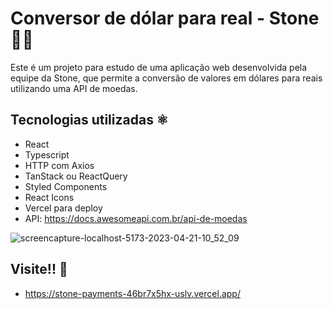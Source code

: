 # Conversor de dólar para real - Stone 💸💸

Este é um projeto para estudo de uma aplicação web desenvolvida pela equipe da Stone, que permite a conversão de valores em dólares para reais utilizando uma API de moedas.

## Tecnologias utilizadas ⚛️

- React
- Typescript
- HTTP com Axios
- TanStack ou ReactQuery
- Styled Components
- React Icons
- Vercel para deploy
- API: https://docs.awesomeapi.com.br/api-de-moedas

![screencapture-localhost-5173-2023-04-21-10_52_09](https://user-images.githubusercontent.com/76067595/233655675-2ab24a38-6e53-4df4-96a9-bc26aebc7f00.png)

## Visite!! 🔗
- https://stone-payments-46br7x5hx-uslv.vercel.app/

